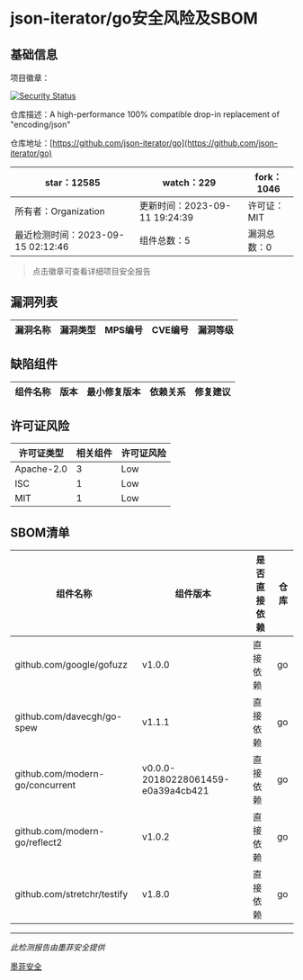 # json-iterator/go安全风险及SBOM

## 基础信息

项目徽章：

[![Security Status](https://www.murphysec.com/platform3/v31/badge/1702384891588296704.svg)](https://www.murphysec.com/console/report/1702384891550547968/1702384891588296704)

仓库描述：A high-performance 100% compatible drop-in replacement of "encoding/json"

仓库地址：[https://github.com/json-iterator/go](https://github.com/json-iterator/go)

| star：12585 | watch：229 | fork：1046 |
| ----------- | -------------- | ------------ |
| 所有者：Organization | 更新时间：2023-09-11 19:24:39 | 许可证：MIT |
| 最近检测时间：2023-09-15 02:12:46 | 组件总数：5 | 漏洞总数：0 |

> 点击徽章可查看详细项目安全报告



## 漏洞列表

| 漏洞名称 | 漏洞类型 | MPS编号 | CVE编号 | 漏洞等级 |
| ------- | ------ | ------- | ------ | ----- |





## 缺陷组件

| 组件名称 | 版本 | 最小修复版本 | 依赖关系 | 修复建议 |
| -------- | ---- | ------------ | -------- | -------- |





## 许可证风险

| 许可证类型 | 相关组件 | 许可证风险 |
| ---------- | -------- | ---------- |
|Apache-2.0|3|Low|
|ISC|1|Low|
|MIT|1|Low|




## SBOM清单

| 组件名称 | 组件版本 | 是否直接依赖 | 仓库 |
| -------- | -------- | ------------ | ---- |
|github.com/google/gofuzz|v1.0.0|直接依赖|go|
|github.com/davecgh/go-spew|v1.1.1|直接依赖|go|
|github.com/modern-go/concurrent|v0.0.0-20180228061459-e0a39a4cb421|直接依赖|go|
|github.com/modern-go/reflect2|v1.0.2|直接依赖|go|
|github.com/stretchr/testify|v1.8.0|直接依赖|go|


------

*此检测报告由墨菲安全提供*

[墨菲安全](www.murphysec.com)